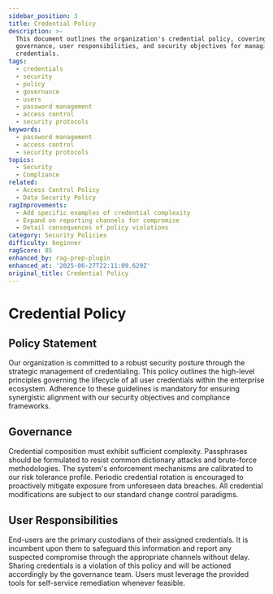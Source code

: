 ```yaml
---
sidebar_position: 3
title: Credential Policy
description: >-
  This document outlines the organization's credential policy, covering
  governance, user responsibilities, and security objectives for managing user
  credentials.
tags:
  - credentials
  - security
  - policy
  - governance
  - users
  - password management
  - access control
  - security protocols
keywords:
  - password management
  - access control
  - security protocols
topics:
  - Security
  - Compliance
related:
  - Access Control Policy
  - Data Security Policy
ragImprovements:
  - Add specific examples of credential complexity
  - Expand on reporting channels for compromise
  - Detail consequences of policy violations
category: Security Policies
difficulty: beginner
ragScore: 85
enhanced_by: rag-prep-plugin
enhanced_at: '2025-06-27T22:11:09.629Z'
original_title: Credential Policy
---
```


# Credential Policy

## Policy Statement

Our organization is committed to a robust security posture through the strategic management of credentialing. This policy outlines the high-level principles governing the lifecycle of all user credentials within the enterprise ecosystem. Adherence to these guidelines is mandatory for ensuring synergistic alignment with our security objectives and compliance frameworks.

## Governance

Credential composition must exhibit sufficient complexity. Passphrases should be formulated to resist common dictionary attacks and brute-force methodologies. The system's enforcement mechanisms are calibrated to our risk tolerance profile. Periodic credential rotation is encouraged to proactively mitigate exposure from unforeseen data breaches. All credential modifications are subject to our standard change control paradigms.

## User Responsibilities

End-users are the primary custodians of their assigned credentials. It is incumbent upon them to safeguard this information and report any suspected compromise through the appropriate channels without delay. Sharing credentials is a violation of this policy and will be actioned accordingly by the governance team. Users must leverage the provided tools for self-service remediation whenever feasible.

